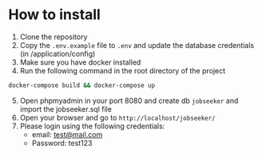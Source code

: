 # How to install

1. Clone the repository
2. Copy the `.env.example` file to `.env` and update the database credentials (in /application/config)
3. Make sure you have docker installed
4. Run the following command in the root directory of the project

```bash
docker-compose build && docker-compose up
```

5. Open phpmyadmin in your port 8080 and create db `jobseeker` and import the jobseeker.sql file
6. Open your browser and go to `http://localhost/jobseeker/`
7. Please login using the following credentials:
   - email: test@mail.com
   - Password: test123
